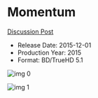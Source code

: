# Momentum

[Discussion Post](https://www.avsforum.com/threads/bass-eq-for-filtered-movies.2995212/post-58165274)

* Release Date: 2015-12-01
* Production Year: 2015
* Format: BD/TrueHD 5.1

![img 0](https://i.imgur.com/zcWVjRW.jpg)

![img 1](https://i.imgur.com/lcVcIuu.jpg)


